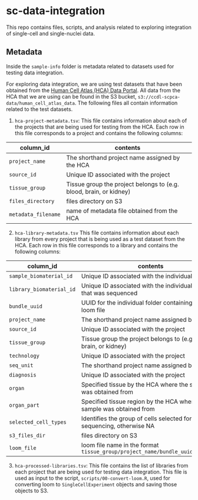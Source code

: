# sc-data-integration

This repo contains files, scripts, and analysis related to exploring integration of single-cell and single-nuclei data. 

## Metadata 

Inside the `sample-info` folder is metadata related to datasets used for testing data integration.

For exploring data integration, we are using test datasets that have been obtained from the [Human Cell Atlas (HCA) Data Portal](https://data.humancellatlas.org/).
All data from the HCA that we are using can be found in the S3 bucket, `s3://ccdl-scpca-data/human_cell_atlas_data`. 
The following files all contain information related to the test datasets. 

1. `hca-project-metadata.tsv`: This file contains information about each of the projects that are being used for testing from the HCA. 
Each row in this file corresponds to a project and contains the following columns: 

| column_id         | contents                                                           |
|-------------------|--------------------------------------------------------------------|
| `project_name`    | The shorthand project name assigned by the HCA                     |
| `source_id`       | Unique ID associated with the project                              |
| `tissue_group`    | Tissue group the project belongs to (e.g. blood, brain, or kidney) |
| `files_directory` | files directory on S3                                              |
| `metadata_filename`| name of metadata file obtained from the HCA                       |

2. `hca-library-metadata.tsv` This file contains information about each library from every project that is being used as a test dataset from the HCA. 
Each row in this file corresponds to a library and contains the following columns: 

| column_id         | contents                                                           |
|-------------------|--------------------------------------------------------------------|
| `sample_biomaterial_id`    | Unique ID associated with the individual sample           |
| `library_biomaterial_id`   | Unique ID associated with the individual library that was sequenced                             |
| `bundle_uuid`    | UUID for the individual folder containing each loom file |
| `project_name` | The shorthand project name assigned by the HCA                        |
| `source_id`| Unique ID associated with the project                                     |
| `tissue_group`    | Tissue group the project belongs to (e.g. blood, brain, or kidney) |
| `technology`       | Unique ID associated with the project                             |
| `seq_unit`    | The shorthand project name assigned by the HCA                         |
| `diagnosis`       | Unique ID associated with the project                              |
| `organ`    | Specified tissue by the HCA where the sample was obtained from            |
| `organ_part` | Specified tissue region by the HCA where the sample was obtained from                                              |
| `selected_cell_types`| Identifies the group of cells selected for prior to sequencing, otherwise NA                       |
| `s3_files_dir`    | files directory on S3                                              |    
| `loom_file`       | loom file name in the format `tissue_group/project_name/bundle_uuid/filename`                            |

3. `hca-processed-libraries.tsv`: This file contains the list of libraries from each project that are being used for testing data integration. 
This file is used as input to the script, `scripts/00-convert-loom.R`, used for converting loom to `SingleCellExperiment` objects and saving those objects to S3. 
